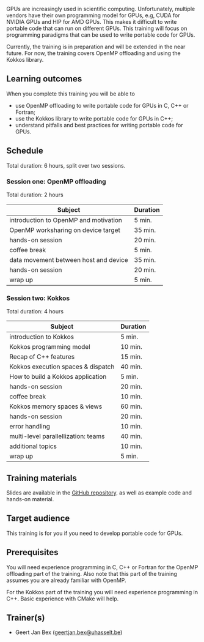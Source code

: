 GPUs are increasingly used in scientific computing.  Unfortunately,
multiple vendors have their own programming model for GPUs, e.g, CUDA
for NVIDIA GPUs and HIP for AMD GPUs.  This makes it difficult to
write portable code that can run on different GPUs.  This training
will focus on programming paradigms that can be used to write portable
code for GPUs.

Currently, the training is in preparation and will be extended in the
near future.  For now, the training covers OpenMP offloading and
using the Kokkos library.


## Learning outcomes

When you complete this training you will be able to

  * use OpenMP offloading to write portable code for GPUs in C, C++ or Fortran;
  * use the Kokkos library to write portable code for GPUs in C++;
  * understand pitfalls and best practices for writing portable code for GPUs.


## Schedule

Total duration: 6 hours, split over two sessions.


### Session one: OpenMP offloading

Total duration: 2 hours

  | Subject                                     | Duration |
  |---------------------------------------------|----------|
  | introduction to OpenMP and motivation       |  5 min.  |
  | OpenMP worksharing on device target         | 35 min.  |
  | hands-on session                            | 20 min.  |
  | coffee break                                |  5 min.  |
  | data movement between host and device       | 35 min.  |
  | hands-on session                            | 20 min.  |
  | wrap up                                     |  5 min.  |


### Session two: Kokkos

Total duration: 4 hours

  | Subject                             | Duration |
  |-------------------------------------|----------|
  | introduction to Kokkos              |  5 min.  |
  | Kokkos programming model            | 10 min.  |
  | Recap of C++ features               | 15 min.  |
  | Kokkos execution spaces & dispatch  | 40 min.  |
  | How to build a Kokkos application   |  5 min.  |
  | hands-on session                    | 20 min.  |
  | coffee break                        | 10 min.  |
  | Kokkos memory spaces & views        | 60 min.  |
  | hands-on session                    | 20 min.  |
  | error handling                      | 10 min.  |
  | multi-level parallellization: teams | 40 min.  |
  | additional topics                   | 10 min.  |
  | wrap up                             |  5 min.  |


## Training materials

Slides are available in the
 [GitHub repository](https://github.com/gjbex/GPU-programming).
as well as example code and hands-on material.


## Target audience

This training is for you if you need to develop portable code for GPUs.


## Prerequisites

You will need experience programming in C, C++ or Fortran for the OpenMP
offloading part of the training.  Also note that this part of the training
assumes you are already familiar with OpenMP.

For the Kokkos part of the training you will need experience programming
in C++.  Basic experience with CMake will help.


## Trainer(s)

  * Geert Jan Bex ([geertjan.bex@uhasselt.be](mailto:geertjan.bex@uhasselt.be))
